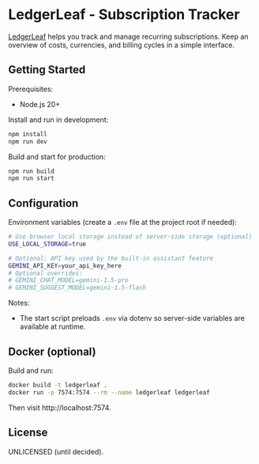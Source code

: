# LedgerLeaf - Subscription Tracker

[LedgerLeaf](https://ledger-leaf-beige.vercel.app/)  helps you track and manage recurring subscriptions. Keep an overview of costs, currencies, and billing cycles in a simple interface.

## Getting Started

Prerequisites:
- Node.js 20+

Install and run in development:
```bash
npm install
npm run dev
```

Build and start for production:
```bash
npm run build
npm run start
```

## Configuration

Environment variables (create a `.env` file at the project root if needed):

```bash
# Use browser local storage instead of server-side storage (optional)
USE_LOCAL_STORAGE=true

# Optional: API key used by the built-in assistant feature
GEMINI_API_KEY=your_api_key_here
# Optional overrides:
# GEMINI_CHAT_MODEL=gemini-1.5-pro
# GEMINI_SUGGEST_MODEL=gemini-1.5-flash
```

Notes:
- The start script preloads `.env` via dotenv so server-side variables are available at runtime.

## Docker (optional)

Build and run:
```bash
docker build -t ledgerleaf .
docker run -p 7574:7574 --rm --name ledgerleaf ledgerleaf
```

Then visit http://localhost:7574.

## License

UNLICENSED (until decided).
